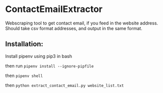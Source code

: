 # ContactEmailExtractor
Webscraping tool to get contact email, if you feed in the website address.
Should take csv format addresses, and output in the same format.
## Installation:
Install pipenv using pip3 in bash

then run `pipenv install --ignore-pipfile`

then `pipenv shell`

then `python extract_contact_email.py website_list.txt`
